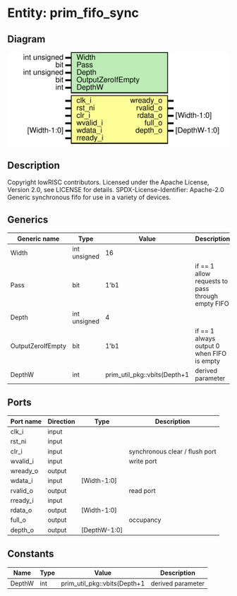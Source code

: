 # Entity: prim_fifo_sync
## Diagram
![Diagram](prim_fifo_sync.svg "Diagram")
## Description
Copyright lowRISC contributors.
 Licensed under the Apache License, Version 2.0, see LICENSE for details.
 SPDX-License-Identifier: Apache-2.0
 Generic synchronous fifo for use in a variety of devices.
 
## Generics
| Generic name      | Type         | Value                        | Description                                       |
| ----------------- | ------------ | ---------------------------- | ------------------------------------------------- |
| Width             | int unsigned | 16                           |                                                   |
| Pass              | bit          | 1'b1                         | if == 1 allow requests to pass through empty FIFO |
| Depth             | int unsigned | 4                            |                                                   |
| OutputZeroIfEmpty | bit          | 1'b1                         | if == 1 always output 0 when FIFO is empty        |
| DepthW            | int          | prim_util_pkg::vbits(Depth+1 | derived parameter                                 |
## Ports
| Port name | Direction | Type         | Description                    |
| --------- | --------- | ------------ | ------------------------------ |
| clk_i     | input     |              |                                |
| rst_ni    | input     |              |                                |
| clr_i     | input     |              | synchronous clear / flush port |
| wvalid_i  | input     |              | write port                     |
| wready_o  | output    |              |                                |
| wdata_i   | input     | [Width-1:0]  |                                |
| rvalid_o  | output    |              | read port                      |
| rready_i  | input     |              |                                |
| rdata_o   | output    | [Width-1:0]  |                                |
| full_o    | output    |              | occupancy                      |
| depth_o   | output    | [DepthW-1:0] |                                |
## Constants
| Name   | Type | Value                        | Description        |
| ------ | ---- | ---------------------------- | ------------------ |
| DepthW | int  | prim_util_pkg::vbits(Depth+1 | derived parameter  |
